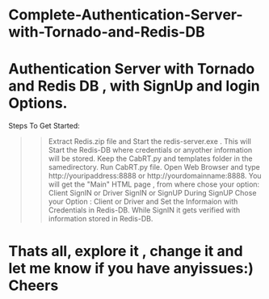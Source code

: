 # Complete-Authentication-Server-with-Tornado-and-Redis-DB
Authentication Server with Tornado and Redis DB , with SignUp and login Options.
===================================================================================
Steps To Get Started:
>> Extract Redis.zip file and Start the redis-server.exe . This will Start the Redis-DB where credentials or anyother information will be stored.
>> Keep the CabRT.py and templates folder in the samedirectory.
>> Run CabRT.py file.
>> Open Web Browser and type http://youripaddress:8888 or http://yourdomainname:8888.
>> You will get the "Main" HTML page , from where chose your option: Client SignIN or Driver SignIN or SignUP
>> During SignUP Chose your Option : Client or Driver and Set the Informaion with Credentials in Redis-DB.
>> While SignIN it gets verified with information stored in Redis-DB.

Thats all, explore it , change it and let me know if you have anyissues:) Cheers
===================================================================================
